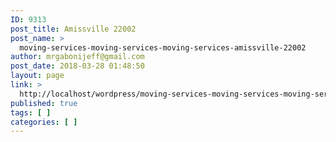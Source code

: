 ```yaml
---
ID: 9313
post_title: Amissville 22002
post_name: >
  moving-services-moving-services-moving-services-amissville-22002
author: mrgabonijeff@gmail.com
post_date: 2018-03-28 01:48:50
layout: page
link: >
  http://localhost/wordpress/moving-services-moving-services-moving-services-amissville-22002/
published: true
tags: [ ]
categories: [ ]
---
```

